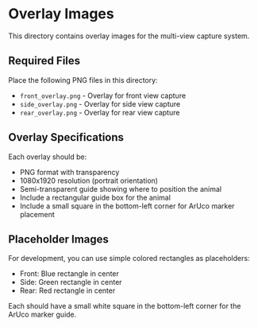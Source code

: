 # Overlay Images

This directory contains overlay images for the multi-view capture system.

## Required Files

Place the following PNG files in this directory:

- `front_overlay.png` - Overlay for front view capture
- `side_overlay.png` - Overlay for side view capture  
- `rear_overlay.png` - Overlay for rear view capture

## Overlay Specifications

Each overlay should be:
- PNG format with transparency
- 1080x1920 resolution (portrait orientation)
- Semi-transparent guide showing where to position the animal
- Include a rectangular guide box for the animal
- Include a small square in the bottom-left corner for ArUco marker placement

## Placeholder Images

For development, you can use simple colored rectangles as placeholders:
- Front: Blue rectangle in center
- Side: Green rectangle in center  
- Rear: Red rectangle in center

Each should have a small white square in the bottom-left corner for the ArUco marker guide.
